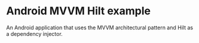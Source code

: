 # Android MVVM Hilt example

An Android application that uses the MVVM architectural pattern and Hilt as a dependency injector.
